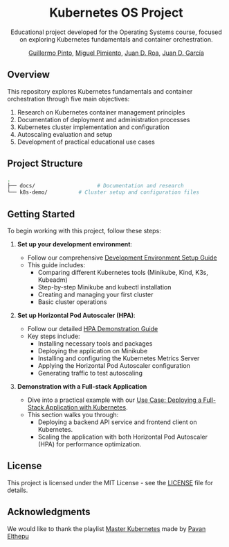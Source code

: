 



<div align="center">
  
# Kubernetes OS Project

Educational project developed for the Operating Systems course, focused on exploring Kubernetes fundamentals and container orchestration.

[Guillermo Pinto](https://github.com/guillepinto), [Miguel Pimiento](https://github.com/pimientoyolo125), [Juan D. Roa](https://github.com/JuanRoa785), [Juan D. García](https://github.com/JdgH957)

</div> 

## Overview
This repository explores Kubernetes fundamentals and container orchestration through five main objectives:
1. Research on Kubernetes container management principles
2. Documentation of deployment and administration processes
3. Kubernetes cluster implementation and configuration
4. Autoscaling evaluation and setup
5. Development of practical educational use cases

## Project Structure
```bash
.
├── docs/                    # Documentation and research
└── k8s-demo/          # Cluster setup and configuration files
```

## Getting Started
To begin working with this project, follow these steps:

1. **Set up your development environment**: 
   - Follow our comprehensive [Development Environment Setup Guide](docs/setup-guide.md)
   - This guide includes:
     - Comparing different Kubernetes tools (Minikube, Kind, K3s, Kubeadm)
     - Step-by-step Minikube and kubectl installation
     - Creating and managing your first cluster
     - Basic cluster operations

2. **Set up Horizontal Pod Autoscaler (HPA)**:  
   - Follow our detailed [HPA Demonstration Guide](docs/hpa-guide.md)
   - Key steps include:
     - Installing necessary tools and packages
     - Deploying the application on Minikube
     - Installing and configuring the Kubernetes Metrics Server
     - Applying the Horizontal Pod Autoscaler configuration
     - Generating traffic to test autoscaling

3. **Demonstration with a Full-stack Application**  
   - Dive into a practical example with our [Use Case: Deploying a Full-Stack Application with Kubernetes](docs/fullstack-demo.md).
   - This section walks you through:  
     - Deploying a backend API service and frontend client on Kubernetes.  
     - Scaling the application with both Horizontal Pod Autoscaler (HPA) for performance optimization.    

## License
This project is licensed under the MIT License - see the [LICENSE](https://github.com/guillepinto/kubernetes-os/blob/main/LICENSE) file for details.

## Acknowledgments
We would like to thank the playlist [Master Kubernetes](https://www.youtube.com/playlist?list=PLrMP04WSdCjrkNYSFvFeiHrfpsSVDFMDR) made by [Pavan Elthepu](https://www.youtube.com/@PavanElthepu)
